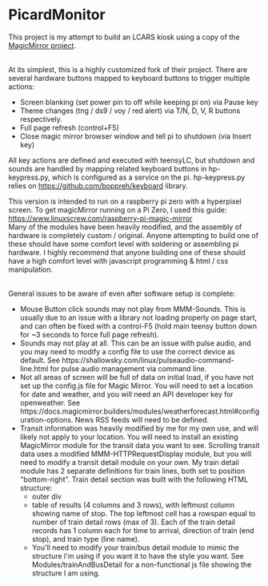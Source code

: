 # PicardMonitor

This project is my attempt to build an LCARS kiosk using a copy of the <a href='https://github.com/MichMich/MagicMirror'>MagicMirror project</a>.<br><br>

At its simplest, this is a highly customized fork of their project.  There are several hardware buttons mapped to keyboard buttons to trigger multiple actions:
<ul>
	<li>Screen blanking (set power pin to off while keeping pi on) via Pause key</li>
	<li>Theme changes (tng / ds9 / voy / red alert) via T/N, D, V, R buttons respectively.</li>
	<li>Full page refresh (control+F5)</li>
	<li>Close magic mirror browser window and tell pi to shutdown (via Insert key)</li>
</ul> All key actions are defined and executed with teensyLC, but shutdown and sounds are handled by mapping related keyboard buttons in hp-keypress.py, which is configured as a service on the pi.  hp-keypress.py relies on <a href="https://github.com/boppreh/keyboard">https://github.com/boppreh/keyboard</a> library.

This version is intended to run on a raspberry pi zero with a hyperpixel screen.  To get magicMirror running on a Pi Zero, I used this guide: https://www.linuxscrew.com/raspberry-pi-magic-mirror
<br>Many of the modules have been heavily modified, and the assembly of hardware is completely custom / original. Anyone attempting to build one of these should have some comfort level with soldering or assembling pi hardware.  I highly recommend that anyone building one of these should have a high comfort level with javascript programming & html / css manipulation.<br><br>

General issues to be aware of even after software setup is complete:<br>
<ul>
	<li>Mouse Button click sounds may not play from MMM-Sounds. This is usually due to an issue with a library not loading properly on page start, and can often be fixed with a control-F5 (hold main teensy button down for ~3 seconds to force full page refresh).</li>
	<li>Sounds may not play at all.  This can be an issue with pulse audio, and you may need to modify a config file to use the correct device as default.  See https://shallowsky.com/linux/pulseaudio-command-line.html for pulse audio management via command line.</li>
	<li>Not all areas of screen will be full of data on initial load, if you have not set up the config.js file for Magic Mirror.  You will need to set a location for date and weather, and you will need an API developer key for openweather. See https://docs.magicmirror.builders/modules/weatherforecast.html#configuration-options. News RSS feeds will need to be defined.</li>
	<li>Transit information was heavily modified by me for my own use, and will likely not apply to your location.  You will need to install an existing MagicMirror module for the transit data you want to see.  Scrolling transit data uses a modified MMM-HTTPRequestDisplay module, but you will need to modify a transit detail module on your own.  My train detail module has 2 separate definitions for train lines, both set to position "bottom-right". Train detail section was built with the following HTML structure:
	<ul>
		<li>outer div</li>
		<li>table of results (4 columns and 3 rows), with leftmost column showing name of stop. The top leftmost cell has a rowspan equal to number of train detail rows (max of 3).  Each of the train detail records has 1 column each for time to arrival, direction of train (end stop), and train type (line name).</li>
		<li>You'll need to modify your train/bus detail module to mimic the structure I'm using if you want it to have the style you want. See Modules/trainAndBusDetail for a non-functional js file showing the structure I am using.</li>
	</ul>
	</li>
</ul>
